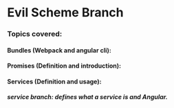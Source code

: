 # Evil Scheme Branch

### Topics covered:

#### Bundles (Webpack and angular cli):

#### Promises (Definition and introduction):

#### Services (Definition and usage):
##### service branch: defines what a service is and Angular.
